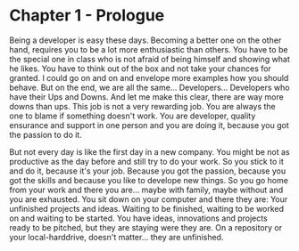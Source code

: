 # Chapter 1 - Prologue
Being a developer is easy these days. Becoming a better one on the other hand, requires you to be a lot more enthusiastic than others. You have to be the special one in class who is not afraid of being himself and showing what he likes. You have to think out of the box and not take your chances for granted. I could go on and on and envelope more examples how you should behave. But on the end, we are all the same... Developers... Developers who have their Ups and Downs. And let me make this clear, there are way more downs than ups. This job is not a very rewarding job. You are always the one to blame if something doesn't work. You are developer, quality ensurance and support in one person and you are doing it, because you got the passion to do it. 

But not every day is like the first day in a new company. You might be not as productive as the day before and still try to do your work. So you stick to it and do it, because it's your job. Because you got the passion, because you got the skills and because you like to develope new things. So you go home from your work and there you are... maybe with family, maybe without and you are exhausted. You sit down on your computer and there they are: Your unfinished projects and ideas. Waiting to be finished, waiting to be worked on and waiting to be started. You have ideas, innovations and projects ready to be pitched, but they are staying were they are. On a repository or your local-harddrive, doesn't matter... they are unfinished.